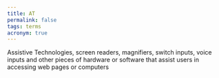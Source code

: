 ```yaml
---
title: AT
permalink: false
tags: terms
acronym: true
---
```

Assistive Technologies, screen readers, magnifiers, switch inputs, voice inputs and other pieces of hardware or software that assist users in accessing web pages or computers
